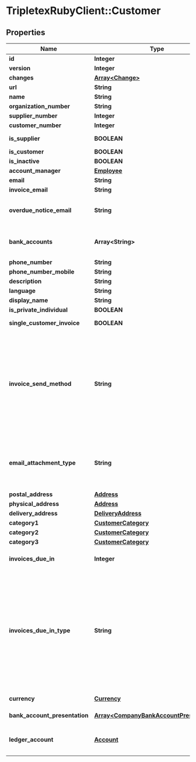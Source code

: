 # TripletexRubyClient::Customer

## Properties
Name | Type | Description | Notes
------------ | ------------- | ------------- | -------------
**id** | **Integer** |  | [optional] 
**version** | **Integer** |  | [optional] 
**changes** | [**Array&lt;Change&gt;**](Change.md) |  | [optional] 
**url** | **String** |  | [optional] 
**name** | **String** |  | 
**organization_number** | **String** |  | [optional] 
**supplier_number** | **Integer** |  | [optional] 
**customer_number** | **Integer** |  | [optional] 
**is_supplier** | **BOOLEAN** | Defines if the customer is also a supplier. | [optional] 
**is_customer** | **BOOLEAN** |  | [optional] 
**is_inactive** | **BOOLEAN** |  | [optional] 
**account_manager** | [**Employee**](Employee.md) |  | [optional] 
**email** | **String** |  | [optional] 
**invoice_email** | **String** |  | [optional] 
**overdue_notice_email** | **String** | The email address of the customer where the noticing emails are sent in case of an overdue | [optional] 
**bank_accounts** | **Array&lt;String&gt;** | [DEPRECATED] List of the bank account numbers for this customer. Norwegian bank account numbers only. | [optional] 
**phone_number** | **String** |  | [optional] 
**phone_number_mobile** | **String** |  | [optional] 
**description** | **String** |  | [optional] 
**language** | **String** |  | [optional] 
**display_name** | **String** |  | [optional] 
**is_private_individual** | **BOOLEAN** |  | [optional] 
**single_customer_invoice** | **BOOLEAN** | Enables various orders on one customer invoice. | [optional] 
**invoice_send_method** | **String** | Define the invoicing method for the customer.&lt;br&gt;EMAIL: Send invoices as email.&lt;br&gt;EHF: Send invoices as EHF.&lt;br&gt;EFAKTURA: Send invoices as EFAKTURA.&lt;br&gt;AVTALEGIRO: Send invoices as AVTALEGIRO.&lt;br&gt;VIPPS: Send invoices through VIPPS.&lt;br&gt;PAPER: Send invoices as paper invoice.&lt;br&gt;MANUAL: User will have to send invocie manually.&lt;br&gt; | [optional] 
**email_attachment_type** | **String** | Define the invoice attachment type for emailing to the customer.&lt;br&gt;LINK: Send invoice as link in email.&lt;br&gt;ATTACHMENT: Send invoice as attachment in email.&lt;br&gt; | [optional] 
**postal_address** | [**Address**](Address.md) |  | [optional] 
**physical_address** | [**Address**](Address.md) |  | [optional] 
**delivery_address** | [**DeliveryAddress**](DeliveryAddress.md) |  | [optional] 
**category1** | [**CustomerCategory**](CustomerCategory.md) | Category 1 of this customer | [optional] 
**category2** | [**CustomerCategory**](CustomerCategory.md) | Category 2 of this customer | [optional] 
**category3** | [**CustomerCategory**](CustomerCategory.md) | Category 3 of this customer | [optional] 
**invoices_due_in** | **Integer** | Number of days/months in which invoices created from this customer is due | [optional] 
**invoices_due_in_type** | **String** | Set the time unit of invoicesDueIn. The special case RECURRING_DAY_OF_MONTH enables the due date to be fixed to a specific day of the month, in this case the fixed due date will automatically be set as standard on all invoices created from this customer. Note that when RECURRING_DAY_OF_MONTH is set, the due date will be set to the last day of month if \&quot;31\&quot; is set in invoicesDueIn. | [optional] 
**currency** | [**Currency**](Currency.md) | The preferred currency for this customer | [optional] 
**bank_account_presentation** | [**Array&lt;CompanyBankAccountPresentation&gt;**](CompanyBankAccountPresentation.md) | List of bankAccount for this customer | [optional] 
**ledger_account** | [**Account**](Account.md) | Can be used to specify the ledger account of the customer if it&#39;s different from the default 1500 account. | [optional] 


